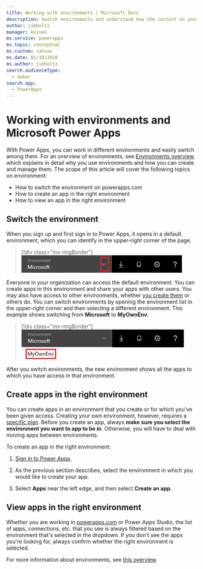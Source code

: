 ```yaml
---
title: Working with environments | Microsoft Docs
description: Switch environments and understand how the content on your pages change.
author: jimholtz
manager: kvivek
ms.service: powerapps
ms.topic: conceptual
ms.custom: canvas
ms.date: 01/19/2020
ms.author: jimholtz
search.audienceType: 
  - maker
search.app: 
  - PowerApps
---
```

# Working with environments and Microsoft Power Apps
With Power Apps, you can work in different environments and easily switch among them. For an overview of environments, see [Environments overview](environments-overview.md), which explains in detail why you use environments and how you can create and manage them. The scope of this article will cover the following topics on environment:

- How to switch the environment on powerapps.com
- How to create an app in the right environment
- How to view an app in the right environment

## Switch the environment
When you sign up and first sign in to Power Apps, it opens in a default environment, which you can identify in the upper-right corner of the page.

> [!div class="mx-imgBorder"]
> ![Default environment](media/env-dropdown.png)

Everyone in your organization can access the default environment. You can create apps in this environment and share your apps with other users. You may also have access to other environments, whether [you create them](environments-administration.md#create-an-environment) or others do. You can switch environments by opening the environment list in the upper-right corner and then selecting a different environment. This example shows switching from **Microsoft** to **MyOwnEnv**.

> [!div class="mx-imgBorder"]
> ![Switch environment](media/switch-environment2.png)

After you switch environments, the new environment shows all the apps to which you have access in that environment.

## Create apps in the right environment
You can create apps in an environment that you create or for which you've been given access. Creating your own environment, however, requires a [specific plan](pricing-billing-skus.md). Before you create an app, always **make sure you select the environment you want to app to be in**. Otherwise, you will have to deal with moving apps between environments.

To create an app in the right environment:

1. [Sign in to Power Apps](https://make.powerapps.com?utm_source=padocs&utm_medium=linkinadoc&utm_campaign=referralsfromdoc).

1. As the previous section describes, select the environment in which you would like to create your app.

1. Select **Apps** near the left edge, and then select **Create an app**.

## View apps in the right environment
Whether you are working in [powerapps.com](https://make.powerapps.com?utm_source=padocs&utm_medium=linkinadoc&utm_campaign=referralsfromdoc) or Power Apps Studio, the list of apps, connections, etc. that you see is always filtered based on the environment that's selected in the dropdown. If you don't see the apps you're looking for, always confirm whether the right environment is selected.

For more information about environments, see [this overview](environments-overview.md).
